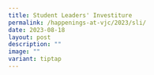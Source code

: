 ```yaml
---
title: Student Leaders' Investiture
permalink: /happenings-at-vjc/2023/sli/
date: 2023-08-18
layout: post
description: ""
image: ""
variant: tiptap
---
```

